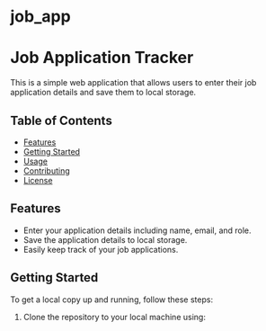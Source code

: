 # job_app
# Job Application Tracker

This is a simple web application that allows users to enter their job application details and save them to local storage.

## Table of Contents

- [Features](#features)
- [Getting Started](#getting-started)
- [Usage](#usage)
- [Contributing](#contributing)
- [License](#license)

## Features

- Enter your application details including name, email, and role.
- Save the application details to local storage.
- Easily keep track of your job applications.

## Getting Started

To get a local copy up and running, follow these steps:

1. Clone the repository to your local machine using:

   ```bash
  
